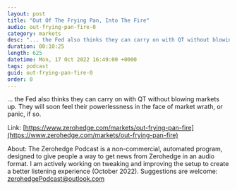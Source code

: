 ```yaml
---
layout: post
title: "Out Of The Frying Pan, Into The Fire"
audio: out-frying-pan-fire-0
category: markets
desc: "... the Fed also thinks they can carry on with QT without blowing markets up. They will soon feel their powerlessness in the face of market wrath, or panic, if so."
duration: 00:10:25
length: 625
datetime: Mon, 17 Oct 2022 16:49:00 +0000
tags: podcast
guid: out-frying-pan-fire-0
order: 0
---
```

... the Fed also thinks they can carry on with QT without blowing markets up. They will soon feel their powerlessness in the face of market wrath, or panic, if so.

Link: [https://www.zerohedge.com/markets/out-frying-pan-fire](https://www.zerohedge.com/markets/out-frying-pan-fire)

About: The Zerohedge Podcast is a non-commercial, automated program, designed to give people a way to get news from Zerohedge in an audio format.  I am actively working on tweaking and improving the setup to create a better listening experience (October 2022).  Suggestions are welcome: [zerohedgePodcast@outlook.com](mailto:zerohedgePodcast@outlook.com)